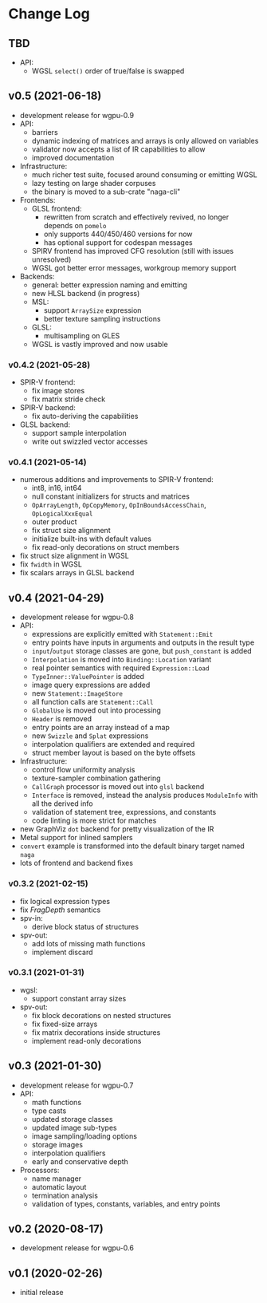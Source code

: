 # Change Log

## TBD
  - API:
    - WGSL `select()` order of true/false is swapped

## v0.5 (2021-06-18)
  - development release for wgpu-0.9
  - API:
    - barriers
    - dynamic indexing of matrices and arrays is only allowed on variables
    - validator now accepts a list of IR capabilities to allow
    - improved documentation
  - Infrastructure:
    - much richer test suite, focused around consuming or emitting WGSL
    - lazy testing on large shader corpuses
    - the binary is moved to a sub-crate "naga-cli"
  - Frontends:
    - GLSL frontend:
      - rewritten from scratch and effectively revived, no longer depends on `pomelo`
      - only supports 440/450/460 versions for now
      - has optional support for codespan messages
    - SPIRV frontend has improved CFG resolution (still with issues unresolved)
    - WGSL got better error messages, workgroup memory support
  - Backends:
    - general: better expression naming and emitting
    - new HLSL backend (in progress)
    - MSL:
      - support `ArraySize` expression
      - better texture sampling instructions
    - GLSL:
      - multisampling on GLES
    - WGSL is vastly improved and now usable

### v0.4.2 (2021-05-28)
  - SPIR-V frontend:
    - fix image stores
    - fix matrix stride check
  - SPIR-V backend:
    - fix auto-deriving the capabilities
  - GLSL backend:
    - support sample interpolation
    - write out swizzled vector accesses

### v0.4.1 (2021-05-14)
  - numerous additions and improvements to SPIR-V frontend:
    - int8, in16, int64
    - null constant initializers for structs and matrices
    - `OpArrayLength`, `OpCopyMemory`, `OpInBoundsAccessChain`, `OpLogicalXxxEqual`
    - outer product
    - fix struct size alignment
    - initialize built-ins with default values
    - fix read-only decorations on struct members
  - fix struct size alignment in WGSL
  - fix `fwidth` in WGSL
  - fix scalars arrays in GLSL backend

## v0.4 (2021-04-29)
  - development release for wgpu-0.8
  - API:
    - expressions are explicitly emitted with `Statement::Emit`
    - entry points have inputs in arguments and outputs in the result type
    - `input`/`output` storage classes are gone, but `push_constant` is added
    - `Interpolation` is moved into `Binding::Location` variant
    - real pointer semantics with required `Expression::Load`
    - `TypeInner::ValuePointer` is added
    - image query expressions are added
    - new `Statement::ImageStore`
    - all function calls are `Statement::Call`
    - `GlobalUse` is moved out into processing
    - `Header` is removed
    - entry points are an array instead of a map
    - new `Swizzle` and `Splat` expressions
    - interpolation qualifiers are extended and required
    - struct member layout is based on the byte offsets
  - Infrastructure:
    - control flow uniformity analysis
    - texture-sampler combination gathering
    - `CallGraph` processor is moved out into `glsl` backend
    - `Interface` is removed, instead the analysis produces `ModuleInfo` with all the derived info
    - validation of statement tree, expressions, and constants
    - code linting is more strict for matches
  - new GraphViz `dot` backend for pretty visualization of the IR
  - Metal support for inlined samplers
  - `convert` example is transformed into the default binary target named `naga`
  - lots of frontend and backend fixes

### v0.3.2 (2021-02-15)
  - fix logical expression types
  - fix _FragDepth_ semantics
  - spv-in:
    - derive block status of structures
  - spv-out:
    - add lots of missing math functions
    - implement discard

### v0.3.1 (2021-01-31)
  - wgsl:
    - support constant array sizes
  - spv-out:
    - fix block decorations on nested structures
    - fix fixed-size arrays
    - fix matrix decorations inside structures
    - implement read-only decorations

## v0.3 (2021-01-30)
  - development release for wgpu-0.7
  - API:
    - math functions
    - type casts
    - updated storage classes
    - updated image sub-types
    - image sampling/loading options
    - storage images
    - interpolation qualifiers
    - early and conservative depth
  - Processors:
    - name manager
    - automatic layout
    - termination analysis
    - validation of types, constants, variables, and entry points

## v0.2 (2020-08-17)
  - development release for wgpu-0.6

## v0.1 (2020-02-26)
  - initial release
